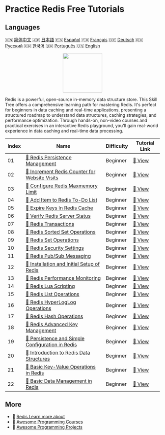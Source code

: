 # Practice Redis Free Tutorials

## Languages

🇨🇳 [简体中文](README_zh.md) 🇯🇵 [日本語](README_ja.md) 🇪🇸 [Español](README_es.md) 🇫🇷 [Français](README_fr.md) 🇩🇪 [Deutsch](README_de.md) 🇷🇺 [Русский](README_ru.md) 🇰🇷 [한국어](README_ko.md) 🇧🇷 [Português](README_pt.md) 🇺🇸 [English](README.md) 

<div align="center">
<img width="128px" src="https://file.labex.io/path/4MMYfz8sH7hJ.png">
</div>

Redis is a powerful, open-source in-memory data structure store. This Skill Tree offers a comprehensive learning path for mastering Redis. It's perfect for beginners in data caching and real-time applications, presenting a structured roadmap to understand data structures, caching strategies, and performance optimization. Through hands-on, non-video courses and practical exercises in an interactive Redis playground, you'll gain real-world experience in data caching and real-time data processing.

|   Index | Name                                                                                                                                      | Difficulty   | Tutorial Link                                                                                    |
|---------|-------------------------------------------------------------------------------------------------------------------------------------------|--------------|--------------------------------------------------------------------------------------------------|
|      01 | [📖 Redis Persistence Management](https://labex.io/tutorials/redis-redis-persistence-management-552101)                                   | Beginner     | [🔗 View](https://labex.io/tutorials/redis-redis-persistence-management-552101)                  |
|      02 | [📖 Increment Redis Counter for Website Visits](https://labex.io/tutorials/redis-increment-redis-counter-for-website-visits-552163)       | Beginner     | [🔗 View](https://labex.io/tutorials/redis-increment-redis-counter-for-website-visits-552163)    |
|      03 | [📖 Configure Redis Maxmemory Limit](https://labex.io/tutorials/redis-configure-redis-maxmemory-limit-552162)                             | Beginner     | [🔗 View](https://labex.io/tutorials/redis-configure-redis-maxmemory-limit-552162)               |
|      04 | [📖 Add Item to Redis To-Do List](https://labex.io/tutorials/redis-add-item-to-redis-to-do-list-552161)                                   | Beginner     | [🔗 View](https://labex.io/tutorials/redis-add-item-to-redis-to-do-list-552161)                  |
|      05 | [📖 Expire Keys In Redis Cache](https://labex.io/tutorials/redis-expire-keys-in-redis-cache-552156)                                       | Beginner     | [🔗 View](https://labex.io/tutorials/redis-expire-keys-in-redis-cache-552156)                    |
|      06 | [📖 Verify Redis Server Status](https://labex.io/tutorials/redis-verify-redis-server-status-552152)                                       | Beginner     | [🔗 View](https://labex.io/tutorials/redis-verify-redis-server-status-552152)                    |
|      07 | [📖 Redis Transactions](https://labex.io/tutorials/redis-redis-transactions-552106)                                                       | Beginner     | [🔗 View](https://labex.io/tutorials/redis-redis-transactions-552106)                            |
|      08 | [📖 Redis Sorted Set Operations](https://labex.io/tutorials/redis-redis-sorted-set-operations-552105)                                     | Beginner     | [🔗 View](https://labex.io/tutorials/redis-redis-sorted-set-operations-552105)                   |
|      09 | [📖 Redis Set Operations](https://labex.io/tutorials/redis-redis-set-operations-552104)                                                   | Beginner     | [🔗 View](https://labex.io/tutorials/redis-redis-set-operations-552104)                          |
|      10 | [📖 Redis Security Settings](https://labex.io/tutorials/redis-redis-security-settings-552103)                                             | Beginner     | [🔗 View](https://labex.io/tutorials/redis-redis-security-settings-552103)                       |
|      11 | [📖 Redis Pub/Sub Messaging](https://labex.io/tutorials/redis-redis-pub-sub-messaging-552102)                                             | Beginner     | [🔗 View](https://labex.io/tutorials/redis-redis-pub-sub-messaging-552102)                       |
|      12 | [📖 Installation and Initial Setup of Redis](https://labex.io/tutorials/redis-installation-and-initial-setup-of-redis-552075)             | Beginner     | [🔗 View](https://labex.io/tutorials/redis-installation-and-initial-setup-of-redis-552075)       |
|      13 | [📖 Redis Performance Monitoring](https://labex.io/tutorials/redis-redis-performance-monitoring-552100)                                   | Beginner     | [🔗 View](https://labex.io/tutorials/redis-redis-performance-monitoring-552100)                  |
|      14 | [📖 Redis Lua Scripting](https://labex.io/tutorials/redis-redis-lua-scripting-552099)                                                     | Beginner     | [🔗 View](https://labex.io/tutorials/redis-redis-lua-scripting-552099)                           |
|      15 | [📖 Redis List Operations](https://labex.io/tutorials/redis-redis-list-operations-552098)                                                 | Beginner     | [🔗 View](https://labex.io/tutorials/redis-redis-list-operations-552098)                         |
|      16 | [📖 Redis HyperLogLog Operations](https://labex.io/tutorials/redis-redis-hyperloglog-operations-552097)                                   | Beginner     | [🔗 View](https://labex.io/tutorials/redis-redis-hyperloglog-operations-552097)                  |
|      17 | [📖 Redis Hash Operations](https://labex.io/tutorials/redis-redis-hash-operations-552096)                                                 | Beginner     | [🔗 View](https://labex.io/tutorials/redis-redis-hash-operations-552096)                         |
|      18 | [📖 Redis Advanced Key Management](https://labex.io/tutorials/redis-redis-advanced-key-management-552094)                                 | Beginner     | [🔗 View](https://labex.io/tutorials/redis-redis-advanced-key-management-552094)                 |
|      19 | [📖 Persistence and Simple Configuration in Redis](https://labex.io/tutorials/redis-persistence-and-simple-configuration-in-redis-552079) | Beginner     | [🔗 View](https://labex.io/tutorials/redis-persistence-and-simple-configuration-in-redis-552079) |
|      20 | [📖 Introduction to Redis Data Structures](https://labex.io/tutorials/redis-introduction-to-redis-data-structures-552078)                 | Beginner     | [🔗 View](https://labex.io/tutorials/redis-introduction-to-redis-data-structures-552078)         |
|      21 | [📖 Basic Key-Value Operations in Redis](https://labex.io/tutorials/redis-basic-key-value-operations-in-redis-552077)                     | Beginner     | [🔗 View](https://labex.io/tutorials/redis-basic-key-value-operations-in-redis-552077)           |
|      22 | [📖 Basic Data Management in Redis](https://labex.io/tutorials/redis-basic-data-management-in-redis-552076)                               | Beginner     | [🔗 View](https://labex.io/tutorials/redis-basic-data-management-in-redis-552076)                |

## More

- 🔗 [Redis Learn more about](https://labex.io/skilltrees/redis)
- 🔗 [Awesome Programming Courses](https://github.com/labex-labs/awesome-programming-courses)
- 🔗 [Awesome Programming Projects](https://github.com/labex-labs/awesome-programming-projects)

